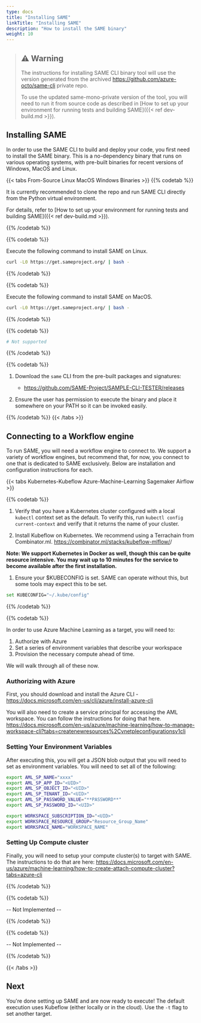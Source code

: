 ```yaml
---
type: docs
title: "Installing SAME"
linkTitle: "Installing SAME"
description: "How to install the SAME binary"
weight: 10
---
```


> ## ⚠ Warning
>
> The instructions for installing SAME CLI binary tool will use the version generated from the archived https://github.com/azure-octo/same-cli private repo.
>
> To use the updated same-mono-private version of the tool, you will need to run it from source code as described in [How to set up your environment for running tests and building SAME]({{< ref dev-build.md >}}).

## Installing SAME

In order to use the SAME CLI to build and deploy your code, you first need to install the SAME binary. This is a no-dependency binary that runs on various operating systems, with pre-built binaries for recent versions of Windows, MacOS and Linux.

{{< tabs From-Source Linux MacOS Windows Binaries >}}
{{% codetab %}}

It is currently recommended to clone the repo and run SAME CLI directly from the Python virtual environment.

For details, refer to [How to set up your environment for running tests and building SAME]({{< ref dev-build.md >}}).

{{% /codetab %}}

{{% codetab %}}

Execute the following command to install SAME on Linux.

```bash
curl -L0 https://get.sameproject.org/ | bash -
```

{{% /codetab %}}

{{% codetab %}}

Execute the following command to install SAME on MacOS.

```bash
curl -L0 https://get.sameproject.org/ | bash -
```

{{% /codetab %}}

{{% codetab %}}

```powershell
# Not supported
```

{{% /codetab %}}

{{% codetab %}}

1. Download the `same` CLI from the pre-built packages and signatures:

   - <https://github.com/SAME-Project/SAMPLE-CLI-TESTER/releases>

1. Ensure the user has permission to execute the binary and place it somewhere on your PATH so it can be invoked easily.

{{% /codetab %}}
{{< /tabs >}}

## Connecting to a Workflow engine

To run SAME, you will need a workflow engine to connect to. We support a variety of workflow engines, but recommend that, for now, you connect to one that is dedicated to SAME exclusively. Below are installation and configuration instructions for each.

{{< tabs Kubernetes-Kubeflow Azure-Machine-Learning Sagemaker Airflow >}}

{{% codetab %}}

1. Verify that you have a Kubernetes cluster configured with a local `kubectl` context set as the default.
   To verify this, run `kubectl config current-context` and verify that it returns the name of your cluster.

1. Install Kubeflow on Kubernetes. We recommend using a Terrachain from Combinator.ml. <https://combinator.ml/stacks/kubeflow-mlflow/>/

**Note: We support Kubernetes in Docker as well, though this can be quite resource intensive. You may wait up to 10 minutes for the service to become available after the first installation.**

1. Ensure your $KUBECONFIG is set. SAME can operate without this, but some tools may expect this to be set.

```sh
set KUBECONFIG="~/.kube/config"
```

{{% /codetab %}}

{{% codetab %}}

In order to use Azure Machine Learning as a target, you will need to:

1. Authorize with Azure
1. Set a series of environment variables that describe your workspace
1. Provision the necessary compute ahead of time.

We will walk through all of these now.

### Authorizing with Azure

First, you should download and install the Azure CLI - <https://docs.microsoft.com/en-us/cli/azure/install-azure-cli>

You will also need to create a service principal for accessing the AML workspace. You can follow the instructions for doing that here. <https://docs.microsoft.com/en-us/azure/machine-learning/how-to-manage-workspace-cli?tabs=createnewresources%2Cvnetpleconfigurationsv1cli>

### Setting Your Environment Variables

After executing this, you will get a JSON blob output that you will need to set as environment variables.  You will need to set all of the following:

```sh
export AML_SP_NAME="xxxx"
export AML_SP_APP_ID="<UID>"
export AML_SP_OBJECT_ID="<UID>"
export AML_SP_TENANT_ID="<UID>"
export AML_SP_PASSWORD_VALUE="**PASSWORD**"
export AML_SP_PASSWORD_ID="<UID>"

export WORKSPACE_SUBSCRIPTION_ID="<UID>"
export WORKSPACE_RESOURCE_GROUP="Resource_Group_Name"
export WORKSPACE_NAME="WORKSPACE_NAME"
```

### Setting Up Compute cluster

Finally, you will need to setup your compute cluster(s) to target with SAME. The instructions to do that are here: <https://docs.microsoft.com/en-us/azure/machine-learning/how-to-create-attach-compute-cluster?tabs=azure-cli>

{{% /codetab %}}

{{% codetab %}}

-- Not Implemented --

{{% /codetab %}}

{{% codetab %}}

-- Not Implemented --

{{% /codetab %}}

{{< /tabs >}}

## Next

You're done setting up SAME and are now ready to execute! The default execution uses Kubeflow (either locally or in the cloud). Use the `-t` flag to set another target.
